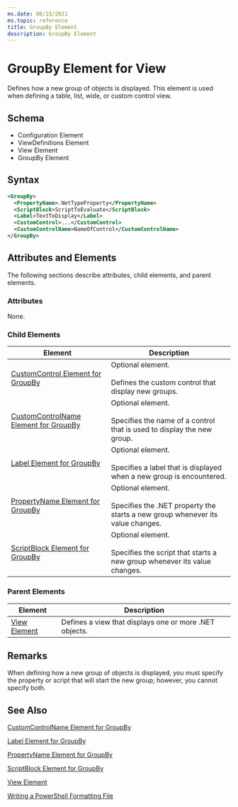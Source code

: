 ```yaml
---
ms.date: 08/23/2021
ms.topic: reference
title: GroupBy Element
description: GroupBy Element
---
```

# GroupBy Element for View

Defines how a new group of objects is displayed. This element is used when defining a table, list,
wide, or custom control view.

## Schema

- Configuration Element
- ViewDefinitions Element
- View Element
- GroupBy Element

## Syntax

```xml
<GroupBy>
  <PropertyName>.NetTypeProperty</PropertyName>
  <ScriptBlock>ScriptToEvaluate</ScriptBlock>
  <Label>TextToDisplay</Label>
  <CustomControl>...</CustomControl>
  <CustomControlName>NameOfControl</CustomControlName>
</GroupBy>
```

## Attributes and Elements

The following sections describe attributes, child elements, and parent elements.

### Attributes

None.

### Child Elements

|Element|Description|
|-------------|-----------------|
|[CustomControl Element for GroupBy](./customcontrol-element-for-groupby-format.md)|Optional element.<br /><br /> Defines the custom control that display new groups.|
|[CustomControlName Element for GroupBy](./customcontrolname-element-for-groupby-format.md)|Optional element.<br /><br /> Specifies the name of a control that is used to display the new group.|
|[Label Element for GroupBy](./label-element-for-groupby-format.md)|Optional element.<br /><br /> Specifies a label that is displayed when a new group is encountered.|
|[PropertyName Element for GroupBy](./propertyname-element-for-groupby-format.md)|Optional element.<br /><br /> Specifies the .NET property the starts a new group whenever its value changes.|
|[ScriptBlock Element for GroupBy](./scriptblock-element-for-groupby-format.md)|Optional element.<br /><br /> Specifies the script that starts a new group whenever its value changes.|

### Parent Elements

|Element|Description|
|-------------|-----------------|
|[View Element](./view-element-format.md)|Defines a view that displays one or more .NET objects.|

## Remarks

When defining how a new group of objects is displayed, you must specify the property or script that
will start the new group; however, you cannot specify both.

## See Also

[CustomControlName Element for GroupBy](./customcontrolname-element-for-groupby-format.md)

[Label Element for GroupBy](./label-element-for-groupby-format.md)

[PropertyName Element for GroupBy](./propertyname-element-for-groupby-format.md)

[ScriptBlock Element for GroupBy](./scriptblock-element-for-groupby-format.md)

[View Element](./view-element-format.md)

[Writing a PowerShell Formatting File](./writing-a-powershell-formatting-file.md)
